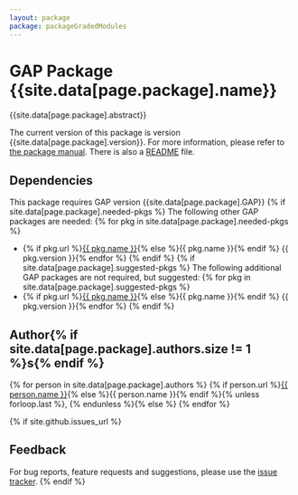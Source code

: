 ```yaml
---
layout: package
package: packageGradedModules
---
```


# GAP Package {{site.data[page.package].name}}

{{site.data[page.package].abstract}}

The current version of this package is version {{site.data[page.package].version}}.
For more information, please refer to [the package manual]({{site.data[page.package].doc-html}}).
There is also a [README](README) file.

## Dependencies

This package requires GAP version {{site.data[page.package].GAP}}
{% if site.data[page.package].needed-pkgs %}
The following other GAP packages are needed:
{% for pkg in site.data[page.package].needed-pkgs %}
- {% if pkg.url %}<a href="{{ pkg.url }}">{{ pkg.name }}</a>{% else %}{{ pkg.name }}{% endif %} {{ pkg.version }}{% endfor %}
{% endif %}
{% if site.data[page.package].suggested-pkgs %}
The following additional GAP packages are not required, but suggested:
{% for pkg in site.data[page.package].suggested-pkgs %}
- {% if pkg.url %}<a href="{{ pkg.url }}">{{ pkg.name }}</a>{% else %}{{ pkg.name }}{% endif %} {{ pkg.version }}{% endfor %}
{% endif %}


## Author{% if site.data[page.package].authors.size != 1 %}s{% endif %}
{% for person in site.data[page.package].authors %}
{% if person.url %}<a href="{{ person.url }}">{{ person.name }}</a>{% else %}{{ person.name }}{% endif %}{% unless forloop.last %}, {% endunless %}{% else %}
{% endfor %}

{% if site.github.issues_url %}
## Feedback

For bug reports, feature requests and suggestions, please use the
[issue tracker]({{site.github.issues_url}}).
{% endif %}
